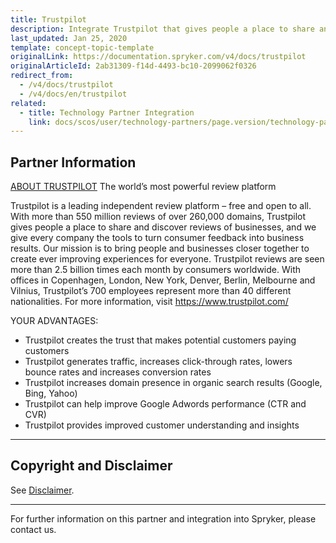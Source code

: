 ```yaml
---
title: Trustpilot
description: Integrate Trustpilot that gives people a place to share and discover reviews of businesses, and we give every company the tools to turn consumer feedback into business results
last_updated: Jan 25, 2020
template: concept-topic-template
originalLink: https://documentation.spryker.com/v4/docs/trustpilot
originalArticleId: 2ab31309-f14d-4493-bc10-2099062f0326
redirect_from:
  - /v4/docs/trustpilot
  - /v4/docs/en/trustpilot
related:
  - title: Technology Partner Integration
    link: docs/scos/user/technology-partners/page.version/technology-partners.html
---
```


## Partner Information
[ABOUT TRUSTPILOT](https://de.business.trustpilot.com/)
The world’s most powerful review platform

Trustpilot is a leading independent review platform – free and open to all. With more than 550 million reviews of over 260,000 domains, Trustpilot gives people a place to share and discover reviews of businesses, and we give every company the tools to turn consumer feedback into business results. Our mission is to bring people and businesses closer together to create ever improving experiences for everyone. Trustpilot reviews are seen more than 2.5 billion times each month by consumers worldwide. With offices in Copenhagen, London, New York, Denver, Berlin, Melbourne and Vilnius, Trustpilot’s 700 employees represent more than 40 different nationalities. For more information, visit https://www.trustpilot.com/

YOUR ADVANTAGES:

* Trustpilot creates the trust that makes potential customers paying customers
* Trustpilot generates traffic, increases click-through rates, lowers bounce rates and increases conversion rates
* Trustpilot increases domain presence in organic search results (Google, Bing, Yahoo)
* Trustpilot can help improve Google Adwords performance (CTR and CVR)
* Trustpilot provides improved customer understanding and insights

---

## Copyright and Disclaimer

See [Disclaimer](https://github.com/spryker/spryker-documentation).

---
For further information on this partner and integration into Spryker, please contact us.

<div class="hubspot-form js-hubspot-form" data-portal-id="2770802" data-form-id="163e11fb-e833-4638-86ae-a2ca4b929a41" id="hubspot-1"></div>

